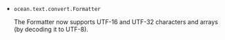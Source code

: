 * `ocean.text.convert.Formatter`

  The Formatter now supports UTF-16 and UTF-32 characters and arrays (by decoding it to UTF-8).
